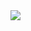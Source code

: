 <img src="https://capsule-render.vercel.app/api?type=slice&color=#1B2631&height=200&section=header&text=YSH GitHub&fontSize=75&fontColor=ffff" />
